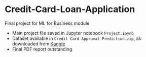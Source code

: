 # Credit-Card-Loan-Application
Final project for ML for Business module

- Main project file saved in Jupyter notebook `Project.ipynb`
- Dataset available in `Credit Card Approval Prediction.zip`, as downloaded from [Kaggle](https://www.kaggle.com/datasets/rikdifos/credit-card-approval-prediction)
- Final PDF report outstanding
